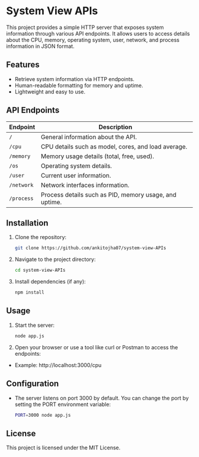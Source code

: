 # System View APIs

This project provides a simple HTTP server that exposes system information through various API endpoints. It allows users to access details about the CPU, memory, operating system, user, network, and process information in JSON format.

## Features

- Retrieve system information via HTTP endpoints.
- Human-readable formatting for memory and uptime.
- Lightweight and easy to use.

## API Endpoints

| Endpoint     | Description                              |
|--------------|------------------------------------------|
| `/`          | General information about the API.      |
| `/cpu`       | CPU details such as model, cores, and load average. |
| `/memory`    | Memory usage details (total, free, used).|
| `/os`        | Operating system details.               |
| `/user`      | Current user information.               |
| `/network`   | Network interfaces information.         |
| `/process`   | Process details such as PID, memory usage, and uptime. |

## Installation

1. Clone the repository:
   ```bash
   git clone https://github.com/ankitojha07/system-view-APIs

 2. Navigate to the project directory:
    ```bash
    cd system-view-APIs

 3. Install dependencies (if any):
    ```bash
    npm install

## Usage
1. Start the server:
    ```bash
    node app.js

2. Open your browser or use a tool like curl or Postman to access the endpoints:
- Example: http://localhost:3000/cpu

## Configuration
- The server listens on port 3000 by default. You can change the port by setting the PORT environment variable:
    ```bash
    PORT=3000 node app.js

## License
This project is licensed under the MIT License.